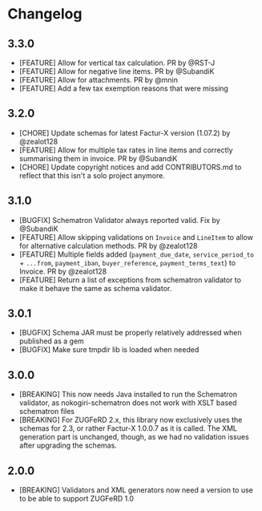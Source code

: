 # Changelog

## 3.3.0

- [FEATURE] Allow for vertical tax calculation. PR by @RST-J
- [FEATURE] Allow for negative line items. PR by @SubandiK
- [FEATURE] Allow for attachments. PR by @mnin
- [FEATURE] Add a few tax exemption reasons that were missing

## 3.2.0

- [CHORE] Update schemas for latest Factur-X version (1.07.2) by @zealot128
- [FEATURE] Allow for multiple tax rates in line items and correctly summarising them in invoice. PR by @SubandiK
- [CHORE] Update copyright notices and add CONTRIBUTORS.md to reflect that this isn't a solo project anymore.

## 3.1.0

- [BUGFIX] Schematron Validator always reported valid. Fix by @SubandiK
- [FEATURE] Allow skipping validations on `Invoice` and `LineItem` to allow for alternative calculation methods. PR by @zealot128
- [FEATURE] Multiple fields added (`payment_due_date`, `service_period_to` + `...from`, `payment_iban`, `buyer_reference`, `payment_terms_text`) to Invoice. PR by @zealot128
- [FEATURE] Return a list of exceptions from schematron validator to make it behave the same as schema validator.

## 3.0.1

- [BUGFIX] Schema JAR must be properly relatively addressed when published as a gem
- [BUGFIX] Make sure tmpdir lib is loaded when needed

## 3.0.0

- [BREAKING] This now needs Java installed to run the Schematron validator, as nokogiri-schematron does not work with XSLT based schematron files
- [BREAKING] For ZUGFeRD 2.x, this library now exclusively uses the schemas for 2.3, or rather Factur-X 1.0.0.7 as it is called. The XML generation part is unchanged, though, as we had no validation issues after upgrading the schemas.

## 2.0.0

- [BREAKING] Validators and XML generators now need a version to use to be able to support ZUGFeRD 1.0

